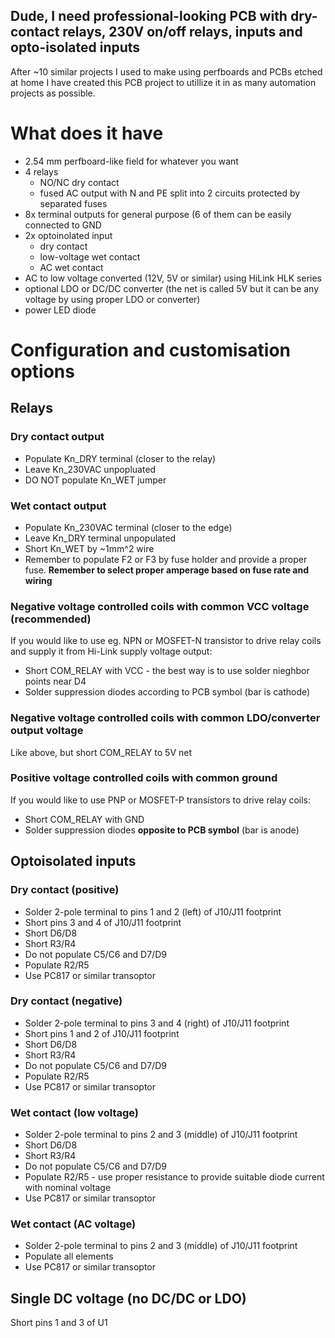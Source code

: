 ## Dude, I need professional-looking PCB with <n> dry-contact relays, <m> 230V on/off relays, <x> inputs and <y> opto-isolated inputs

After ~10 similar projects I used to make using perfboards and PCBs etched at home I have created this PCB project to utillize it in as many automation projects as possible.

# What does it have

* 2.54 mm perfboard-like field for whatever you want
* 4 relays
  * NO/NC dry contact
  * fused AC output with N and PE split into 2 circuits protected by separated fuses 
* 8x terminal outputs for general purpose (6 of them can be easily connected to GND
* 2x optoinolated input
  * dry contact
  * low-voltage wet contact
  * AC wet contact
* AC to low voltage converted (12V, 5V or similar) using HiLink HLK series
* optional LDO or DC/DC converter (the net is called 5V but it can be any voltage by using proper LDO or converter)
* power LED diode

# Configuration and customisation options

## Relays

### Dry contact output
* Populate Kn_DRY terminal (closer to the relay)
* Leave Kn_230VAC unpopluated
* DO NOT populate Kn_WET jumper

### Wet contact output
* Populate Kn_230VAC terminal (closer to the edge)
* Leave Kn_DRY terminal unpopulated
* Short Kn_WET by ~1mm^2 wire
* Remember to populate F2 or F3 by fuse holder and provide a proper fuse. **Remember to select proper amperage based on fuse rate and wiring**

### Negative voltage controlled coils with common VCC voltage (recommended)
If you would like to use eg. NPN or MOSFET-N transistor to drive relay coils and supply it from Hi-Link supply voltage output:
* Short COM_RELAY with VCC - the best way is to use solder nieghbor points near D4
* Solder suppression diodes according to PCB symbol (bar is cathode)

### Negative voltage controlled coils with common LDO/converter output voltage
Like above, but short COM_RELAY to 5V net

### Positive voltage controlled coils with common ground
If you would like to use PNP or MOSFET-P transistors to drive relay coils:
* Short COM_RELAY with GND
* Solder suppression diodes **opposite to PCB symbol** (bar is anode)

## Optoisolated inputs

### Dry contact (positive)

* Solder 2-pole terminal to pins 1 and 2 (left) of J10/J11 footprint
* Short pins 3 and 4 of J10/J11 footprint
* Short D6/D8
* Short R3/R4
* Do not populate C5/C6 and D7/D9
* Populate R2/R5
* Use PC817 or similar transoptor


### Dry contact (negative)

* Solder 2-pole terminal to pins 3 and 4 (right) of J10/J11 footprint
* Short pins 1 and 2 of J10/J11 footprint
* Short D6/D8
* Short R3/R4
* Do not populate C5/C6 and D7/D9
* Populate R2/R5
* Use PC817 or similar transoptor

### Wet contact (low voltage)

* Solder 2-pole terminal to pins 2 and 3 (middle) of J10/J11 footprint
* Short D6/D8
* Short R3/R4
* Do not populate C5/C6 and D7/D9
* Populate R2/R5 - use proper resistance to provide suitable diode current with nominal voltage
* Use PC817 or similar transoptor

### Wet contact (AC voltage)

* Solder 2-pole terminal to pins 2 and 3 (middle) of J10/J11 footprint
* Populate all elements 
* Use PC817 or similar transoptor

## Single DC voltage (no DC/DC or LDO)

Short pins 1 and 3 of U1
